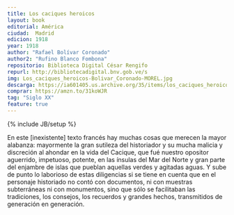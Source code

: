 ```yaml
---
title: Los caciques heroicos
layout: book
editorial: América
ciudad:  Madrid
edicion: 1918
year: 1918
author: "Rafael Bolívar Coronado"
author2: "Rufino Blanco Fombona"
repositorio: Biblioteca Digital César Rengifo
repurl: http://bibliotecadigital.bnv.gob.ve/s
img: Los_caciques_heroicos-Bolivar_Coronado-MOREL.jpg
descarga: https://ia601405.us.archive.org/35/items/los_caciques_heroicos/los_caciques_heroicos.pdf
comprar: https://amzn.to/31koWJR
tag: "Siglo XX"
feature: true
---
```

{% include JB/setup %}

En este [inexistente] texto francés hay muchas cosas que merecen la mayor alabanza: mayor­mente la gran sutileza del historiador y su mucha malicia y discreción al ahondar en la vida del Cacique, que fué nuestro opo­sitor aguerrido, impetuoso, potente, en las ínsulas del Mar del Norte y gran par­te del enjambre de islas que pueblan aquellas verdes y agitadas aguas.
Y sube de punto lo laborioso de estas diligencias si se tiene en cuenta que en el personaje historiado no contó con docu­mentos, ni con muestras subterráneas ni con monumentos, sino que sólo se facili­taban las tradiciones, los consejos, los re­cuerdos y grandes hechos, transmitidos de generación en generación.